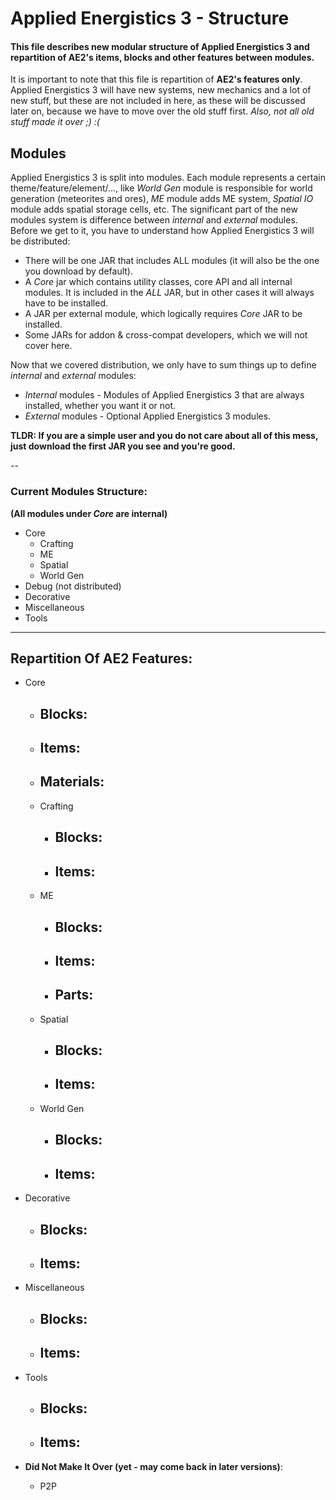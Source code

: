 # Applied Energistics 3 - Structure

#### This file describes new modular structure of Applied Energistics 3 and repartition of AE2's items, blocks and other features between modules.

It is important to note that this file is repartition of **AE2's features only**. Applied Energistics 3 will have new systems, new mechanics and a lot of new stuff, but these are not included in here, as these will be discussed later on, because we have to move over the old stuff first.
_Also, not all old stuff made it over ;) :(_

## Modules

Applied Energistics 3 is split into modules. Each module represents a certain theme/feature/element/..., like _World Gen_ module is responsible for world generation (meteorites and ores), _ME_ module adds ME system, _Spatial IO_ module adds spatial storage cells, etc.
The significant part of the new modules system is difference between _internal_ and _external_ modules. Before we get to it, you have to understand how Applied Energistics 3 will be distributed:
- There will be one JAR that includes ALL modules (it will also be the one you download by default).
- A _Core_ jar which contains utility classes, core API and all internal modules. It is included in the _ALL_ JAR, but in other cases it will always have to be installed.
- A JAR per external module, which logically requires _Core_ JAR to be installed.
- Some JARs for addon & cross-compat developers, which we will not cover here.

Now that we covered distribution, we only have to sum things up to define _internal_ and _external_ modules:
- _Internal_ modules - Modules of Applied Energistics 3 that are always installed, whether you want it or not.
- _External_ modules - Optional Applied Energistics 3 modules.

**TLDR: If you are a simple user and you do not care about all of this mess, just download the first JAR you see and you're good.**

--

### Current Modules Structure:
**(All modules under _Core_ are internal)**

- Core
  - Crafting
  - ME
  - Spatial
  - World Gen
- Debug (not distributed)
- Decorative
- Miscellaneous
- Tools

-----

## Repartition Of AE2 Features:
- Core
  - Blocks:
    - 
  - Items:
    - 
  - Materials:
    - 
  - Crafting
    - Blocks:
	  - 
    - Items:
	  - 
  - ME
    - Blocks:
	  - 
    - Items:
	  - 
    - Parts:
      - 
  - Spatial
    - Blocks:
	  - 
    - Items:
	  - 
  - World Gen
    - Blocks:
	  - 
    - Items:
	  - 
- Decorative
  - Blocks:
    - 
  - Items:
    - 
- Miscellaneous
  - Blocks:
    - 
  - Items:
    - 
- Tools
  - Blocks:
    - 
  - Items:
    - 

- **Did Not Make It Over (yet - may come back in later versions)**:
  - P2P
